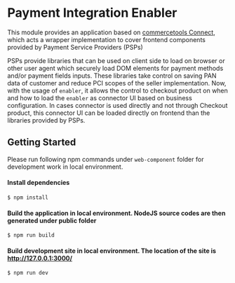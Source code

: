 # Payment Integration Enabler
This module provides an application based on [commercetools Connect](https://docs.commercetools.com/connect), which acts a wrapper implementation to cover frontend components provided by Payment Service Providers (PSPs)

PSPs provide libraries that can be used on client side to load on browser or other user agent which securely load DOM elements for payment methods and/or payment fields inputs. These libraries take control on saving PAN data of customer and reduce PCI scopes of the seller implementation. Now, with the usage of `enabler`, it allows the control to checkout product on when and how to load the `enabler` as connector UI based on business configuration. In cases connector is used directly and not through Checkout product, this connector UI can be loaded directly on frontend than the libraries provided by PSPs. 


## Getting Started
Please run following npm commands under `web-component` folder for development work in local environment.

#### Install dependencies
```
$ npm install
```
#### Build the application in local environment. NodeJS source codes are then generated under public folder
```
$ npm run build
```
#### Build development site in local environment. The location of the site is http://127.0.0.1:3000/
```
$ npm run dev
```